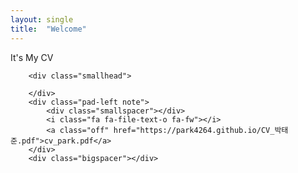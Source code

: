 ```yaml
---
layout: single
title:  "Welcome"
---
```


It's My CV


<div class="bigspacer"></div>

<div class="row">
	<div class="col-md-3">
		
		<div class="smallhead">
		
		</div>
		<div class="pad-left note">
			<div class="smallspacer"></div>
			<i class="fa fa-file-text-o fa-fw"></i>
			<a class="off" href="https://park4264.github.io/CV_박태준.pdf">cv_park.pdf</a>
		</div>
		<div class="bigspacer"></div>
